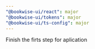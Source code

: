 ```yaml
---
"@bookwise-ui/react": major
"@bookwise-ui/tokens": major
"@bookwise-ui/ts-config": major
---
```


Finish the firts step for aplication

